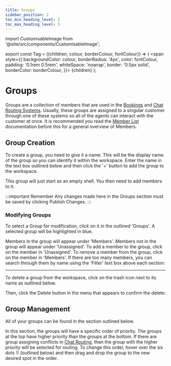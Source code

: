 ```yaml
---
title: Groups
sidebar_position: 2
toc_min_heading_level: 2
toc_max_heading_level: 5
---
```


import CustomisableImage from '@site/src/components/CustomisableImage';

export const Tag = ({children, colour, borderColour, fontColour}) => (
<span
style={{
    backgroundColor: colour,
    borderRadius: '4px',
    color: fontColour,
    padding: '0.1rem 0.5rem',
    whiteSpace: 'nowrap',
    border: '0.5px solid',
    borderColor: borderColour,
    }}>
{children}
</span>
);

# Groups

Groups are a collection of members that are used in the [Bookings](../yabbr-chat/chat.md#bookings) and [Chat Routing Systems](../yabbr-chat/chat-settings.md#routing). Usually, these groups are assigned to a singular customer through one of these systems so all of the agents can interact with the customer at once. It is recommended you read the [Member List](./member-list.md) documentation before this for a general overview of Members.

## Group Creation

To create a group, you need to give it a name. This will be the display name of the group so you can identify it within the workspace. Enter the name in the text box outlined below and then click the '+' button to add the group to the workspace. 

<CustomisableImage src="/img/groups-create.png" alt="Create a Group" width="600"/>

This group will just start as an empty shell. You then need to add members to it.

:::important Remember
Any changes made here in the Groups section must be saved by clicking <Tag colour="#1582d8" borderColour="#1582d8" fontColour="#FFFFFF">Publish Changes</Tag>.
<CustomisableImage src="/img/groups-save.png" alt="Save Changes" width="550"/>
:::

### Modifying Groups

To select a Group for modification, click on it in the outlined 'Groups'. A selected group will be highlighted in blue.

<CustomisableImage src="/img/groups-select.png" alt="Select a Group" width="450"/>

Members in the group will appear under 'Members'. Members not in the group will appear under 'Unassigned'. To add a member to the group, click on the member in 'Unassigned'. To remove a member from the group, click on the member in 'Members'. If there are too many members, you can search through them by name using the 'Filter' text box above each section:


<CustomisableImage src="/img/groups-modify.png" alt="Add and Remove Members" width="550"/>

---

To delete a group from the workspace, click on the trash icon next to its name as outlined below.

<CustomisableImage src="/img/groups-delete.png" alt="Delete a Group" width="400"/>

Then, click the <Tag colour="#FFFFFF" borderColour="#d92b04" fontColour="#d92b04">Delete</Tag> button in the menu that appears to confirm the delete:

<CustomisableImage src="/img/groups-delete-confirm.png" alt="Confirming the Delete of a Group" width="400"/>





## Group Management

All of your groups can be found in the section outlined below.

<CustomisableImage src="/img/groups-overview.png" alt="Groups Overview" width="550"/>

In this section, the groups will have a specific order of priority. The groups at the top have higher priority than the groups at the bottom. If there are group assigning conflicts in [Chat Routing](../yabbr-chat/chat-settings.md#routing), then the group with the higher priority will be selected for routing. To change this order, hover over the six dots ⠿ (outlined below) and then drag and drop the group to the new desired spot in the order.

<CustomisableImage src="/img/groups-change-order.png" alt="Groups Change Order" width="550"/>